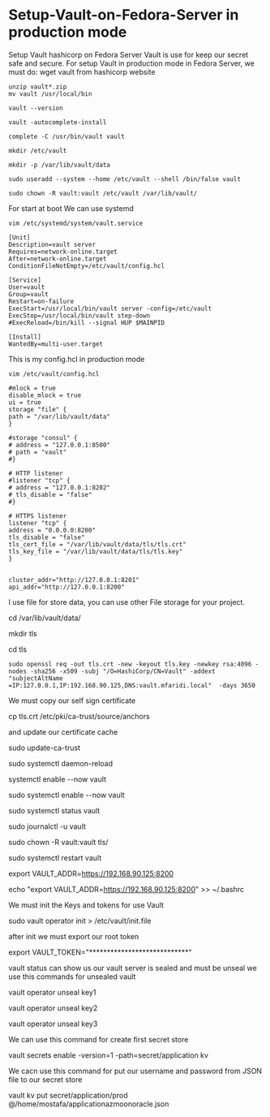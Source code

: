 # Setup-Vault-on-Fedora-Server in production mode
Setup Vault hashicorp on Fedora Server
Vault is use for keep our secret safe and secure.
For setup Vault in production mode in Fedora Server, we must do:
wget vault from hashicorp website

```
unzip vault*.zip
mv vault /usr/local/bin

vault --version

vault -autocomplete-install

complete -C /usr/bin/vault vault

mkdir /etc/vault

mkdir -p /var/lib/vault/data

sudo useradd --system --home /etc/vault --shell /bin/false vault

sudo chown -R vault:vault /etc/vault /var/lib/vault/
```

For start at boot We can use systemd
```
vim /etc/systemd/system/vault.service

[Unit]
Description=vault server
Requires=network-online.target
After=network-online.target
ConditionFileNotEmpty=/etc/vault/config.hcl

[Service]
User=vault
Group=vault
Restart=on-failure
ExecStart=/usr/local/bin/vault server -config=/etc/vault
ExecStop=/usr/local/bin/vault step-down
#ExecReload=/bin/kill --signal HUP $MAINPID

[Install]
WantedBy=multi-user.target
```
This is my config.hcl in production mode
```
vim /etc/vault/config.hcl

#mlock = true
disable_mlock = true
ui = true
storage "file" {
path = "/var/lib/vault/data"
}

#storage "consul" {
# address = "127.0.0.1:8500"
# path = "vault"
#}

# HTTP listener
#listener "tcp" {
# address = "127.0.0.1:8202"
# tls_disable = "false"
#}

# HTTPS listener
listener "tcp" {
address = "0.0.0.0:8200"
tls_disable = "false"
tls_cert_file = "/var/lib/vault/data/tls/tls.crt"
tls_key_file = "/var/lib/vault/data/tls/tls.key"
}


cluster_addr="http://127.0.0.1:8201"
api_addr="http://127.0.0.1:8200"

```

I use file for store data, you can use other File storage for your project.

 cd /var/lib/vault/data/
 
 mkdir tls
 
 cd tls
 ```
 sudo openssl req -out tls.crt -new -keyout tls.key -newkey rsa:4096 -nodes -sha256 -x509 -subj "/O=HashiCorp/CN=Vault" -addext "subjectAltName =IP:127.0.0.1,IP:192.168.90.125,DNS:vault.mfaridi.local"  -days 3650 
 ```
 We must copy our self sign certificate 

cp tls.crt /etc/pki/ca-trust/source/anchors

and update our certificate cache

sudo update-ca-trust

sudo systemctl daemon-reload

systemctl enable --now vault

sudo systemctl enable --now vault

sudo systemctl status vault

sudo journalctl -u vault

sudo chown -R vault:vault tls/

sudo systemctl restart vault

export VAULT_ADDR=https://192.168.90.125:8200

echo "export VAULT_ADDR=https://192.168.90.125:8200" >> ~/.bashrc

We must init the Keys and tokens for use Vault

sudo vault operator init > /etc/vault/init.file

after init we must export our root token 

export VAULT_TOKEN="****************************"

vault status can show us our vault server is sealed and must be unseal
we use this commands  for unsealed vault

vault operator unseal key1

vault operator unseal key2

vault operator unseal key3


We can use this command for create first secret store

vault secrets enable -version=1 -path=secret/application kv

We cacn use this command for put our username and password from JSON file to our secret store

vault kv put secret/application/prod @/home/mostafa/applicationazmoonoracle.json



